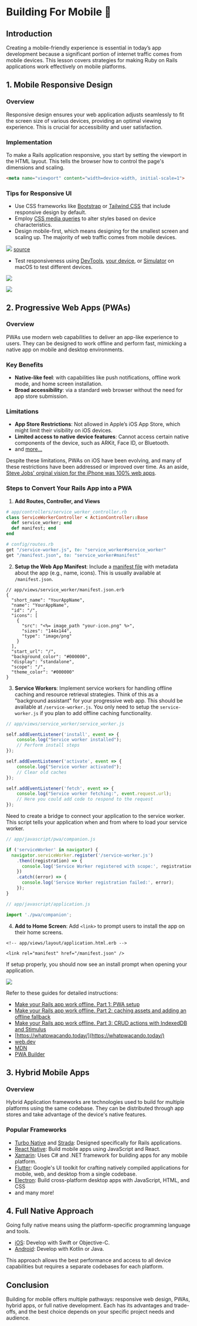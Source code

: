 # Building For Mobile 📲

## Introduction
Creating a mobile-friendly experience is essential in today’s app development because a significant portion of internet traffic comes from mobile devices. This lesson covers strategies for making Ruby on Rails applications work effectively on mobile platforms.

## 1. Mobile Responsive Design

### Overview
Responsive design ensures your web application adjusts seamlessly to fit the screen size of various devices, providing an optimal viewing experience. This is crucial for accessibility and user satisfaction.

### Implementation
To make a Rails application responsive, you start by setting the viewport in the HTML layout. This tells the browser how to control the page's dimensions and scaling.

```html
<meta name="viewport" content="width=device-width, initial-scale=1">
```

### Tips for Responsive UI
- Use CSS frameworks like [Bootstrap](https://getbootstrap.com/) or [Tailwind CSS](https://tailwindcss.com/) that include responsive design by default.
- Employ [CSS media queries](https://developer.mozilla.org/en-US/docs/Learn/CSS/CSS_layout/Media_queries) to alter styles based on device characteristics.
- Design mobile-first, which means designing for the smallest screen and scaling up. The majority of web traffic comes from mobile devices.

![](/assets/web-traffic.webp) [source](https://www.oberlo.com/statistics/mobile-internet-traffic)

- Test responsiveness using [DevTools](https://developer.chrome.com/docs/devtools/), [your device](https://dev.to/heratyian/sharing-your-localhost-with-other-devices-easily-4o5), or [Simulator](https://developer.apple.com/videos/play/wwdc2020/10647/) on macOS to test different devices.

![](/assets/simulator-1.png)

![](/assets/simulator-2.png)

## 2. Progressive Web Apps (PWAs)

### Overview
PWAs use modern web capabilities to deliver an app-like experience to users. They can be designed to work offline and perform fast, mimicking a native app on mobile and desktop environments.

### Key Benefits
- **Native-like feel**: with capabilities like push notifications, offline work mode, and home screen installation.
- **Broad accessibility**: via a standard web browser without the need for app store submission.

### Limitations
- **App Store Restrictions**: Not allowed in Apple’s iOS App Store, which might limit their visibility on iOS devices.
- **Limited access to native device features**: Cannot access certain native components of the device, such as ARKit, Face ID, or Bluetooth. 
- and [more...](https://firt.dev/notes/pwa-ios/)

Despite these limitations, PWAs on iOS have been evolving, and many of these restrictions have been addressed or improved over time. As an aside, [Steve Jobs' orginal vision for the iPhone was 100% web apps](https://9to5mac.com/2011/10/21/jobs-original-vision-for-the-iphone-no-third-party-native-apps/).

### Steps to Convert Your Rails App into a PWA
1. **Add Routes, Controller, and Views**

```ruby
# app/controllers/service_worker_controller.rb
class ServiceWorkerController < ActionController::Base
  def service_worker; end
  def manifest; end
end
```

```ruby
# config/routes.rb  
get "/service-worker.js", to: "service_worker#service_worker"
get "/manifest.json", to: "service_worker#manifest"
```

2. **Setup the Web App Manifest**: Include a [manifest file](https://developer.mozilla.org/en-US/docs/Web/Manifest) with metadata about the app (e.g., name, icons). This is usually available at `/manifest.json`.

```erb
// app/views/service_worker/manifest.json.erb
{
  "short_name": "YourAppName",
  "name": "YourAppName",
  "id": "/",
  "icons": [
    {
      "src": "<%= image_path "your-icon.png" %>",
      "sizes": "144x144",
      "type": "image/png"
    }
  ],
  "start_url": "/",
  "background_color": "#000000",
  "display": "standalone",
  "scope": "/",
  "theme_color": "#000000"
}
```

3. **Service Workers**: Implement service workers for handling offline caching and resource retrieval strategies. Think of this as a "background assistant" for your progressive web app. This should be available at `/service-worker.js`. You only need to setup the `service-worker.js` if you plan to add offline caching functionality.

```js
// app/views/service_worker/service_worker.js

self.addEventListener('install', event => {
    console.log("Service worker installed");
    // Perform install steps
});

self.addEventListener('activate', event => {
    console.log("Service worker activated");
    // Clear old caches
});

self.addEventListener('fetch', event => {
    console.log("Service worker fetching:", event.request.url);
    // Here you could add code to respond to the request
});
```

Need to create a bridge to connect your application to the service worker. This script tells your application when and from where to load your service worker.

```js
// app/javascript/pwa/companion.js

if ('serviceWorker' in navigator) {
  navigator.serviceWorker.register('/service-worker.js')
    .then((registration) => {
      console.log('Service Worker registered with scope:', registration.scope);
    })
    .catch((error) => {
      console.log('Service Worker registration failed:', error);
    });
}
```

```js
// app/javascript/application.js

import './pwa/companion';
```

4. **Add to Home Screen**: Add `<link>` to prompt users to install the app on their home screens. 

```erb
<!-- app/views/layout/application.html.erb -->

<link rel="manifest" href="/manifest.json" />
```

If setup properly, you should now see an install prompt when opening your application.

![](/assets/install.png)

Refer to these guides for detailed instructions:

- [Make your Rails app work offline. Part 1: PWA setup](https://alicia-paz.medium.com/make-your-rails-app-work-offline-part-1-pwa-setup-3abff8666194)
- [Make your Rails app work offline. Part 2: caching assets and adding an offline fallback](https://alicia-paz.medium.com/make-your-rails-app-work-offline-part-2-caching-assets-and-adding-an-offline-fallback-334729ade904)
- [Make your Rails app work offline. Part 3: CRUD actions with IndexedDB and Stimulus](https://alicia-paz.medium.com/make-your-rails-app-work-offline-part-3-crud-actions-with-indexeddb-and-stimulus-ad669fe0141c)
- [https://whatpwacando.today/](https://whatpwacando.today/)
- [web.dev](https://web.dev/explore/progressive-web-apps)
- [MDN](https://developer.mozilla.org/en-US/docs/Web/Progressive_web_apps)
- [PWA Builder](https://docs.pwabuilder.com/)

## 3. Hybrid Mobile Apps

### Overview
Hybrid Application frameworks are technologies used to build for multiple platforms using the same codebase. They can be distributed through app stores and take advantage of the device's native features.

### Popular Frameworks
- [Turbo Native](https://turbo.hotwired.dev/handbook/native) and [Strada](https://strada.hotwired.dev/): Designed specifically for Rails applications.
- [React Native](https://reactnative.dev/): Build mobile apps using JavaScript and React.
- [Xamarin](https://dotnet.microsoft.com/en-us/apps/xamarin): Uses C# and .NET framework for building apps for any mobile platform.
- [Flutter](https://flutter.dev/): Google's UI toolkit for crafting natively compiled applications for mobile, web, and desktop from a single codebase.
- [Electron](https://www.electronjs.org/): Build cross-platform desktop apps with JavaScript, HTML, and CSS
- and many more!

## 4. Full Native Approach
Going fully native means using the platform-specific programming language and tools.

- [iOS](https://developer.apple.com/): Develop with Swift or Objective-C.
- [Android](https://developer.android.com/): Develop with Kotlin or Java.

This approach allows the best performance and access to all device capabilities but requires a separate codebases for each platform.

## Conclusion
Building for mobile offers multiple pathways: responsive web design, PWAs, hybrid apps, or full native development. Each has its advantages and trade-offs, and the best choice depends on your specific project needs and audience.
